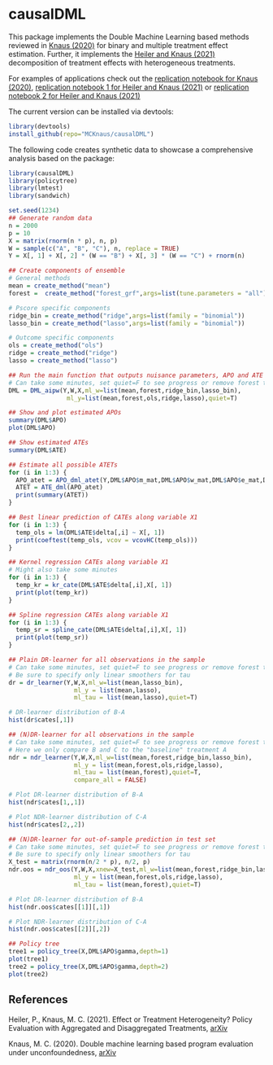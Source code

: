 # causalDML
This package implements the Double Machine Learning based methods reviewed in [Knaus (2020)](https://arxiv.org/abs/2003.03191) for binary and multiple treatment effect estimation. Further, it implements the [Heiler and Knaus (2021)](https://arxiv.org/abs/2110.01427) decomposition of treatment effects with heterogeneous treatments.

For examples of applications check out the [replication notebook for Knaus (2020)](https://mcknaus.github.io/assets/code/Notebook_DML_ALMP_MCK2020.html), [replication notebook 1 for Heiler and Knaus (2021)](https://mcknaus.github.io/assets/code/Replication_NB_smoking.nb.html) or  [replication notebook 2 for Heiler and Knaus (2021)](https://mcknaus.github.io/assets/code/Replication_NB_JC.nb.html)

The current version can be installed via devtools:

```R
library(devtools)
install_github(repo="MCKnaus/causalDML")
```

The following code creates synthetic data to showcase a comprehensive analysis based on the package:

```R
library(causalDML)
library(policytree)
library(lmtest)
library(sandwich)

set.seed(1234)
## Generate random data
n = 2000
p = 10
X = matrix(rnorm(n * p), n, p)
W = sample(c("A", "B", "C"), n, replace = TRUE)
Y = X[, 1] + X[, 2] * (W == "B") + X[, 3] * (W == "C") + rnorm(n)

## Create components of ensemble
# General methods
mean = create_method("mean")
forest =  create_method("forest_grf",args=list(tune.parameters = "all"))

# Pscore specific components
ridge_bin = create_method("ridge",args=list(family = "binomial"))
lasso_bin = create_method("lasso",args=list(family = "binomial"))

# Outcome specific components
ols = create_method("ols")
ridge = create_method("ridge")
lasso = create_method("lasso")

## Run the main function that outputs nuisance parameters, APO and ATE
# Can take some minutes, set quiet=F to see progress or remove forest to speed up
DML = DML_aipw(Y,W,X,ml_w=list(mean,forest,ridge_bin,lasso_bin),
                ml_y=list(mean,forest,ols,ridge,lasso),quiet=T)

## Show and plot estimated APOs
summary(DML$APO)
plot(DML$APO)

## Show estimated ATEs
summary(DML$ATE)

## Estimate all possible ATETs
for (i in 1:3) {
  APO_atet = APO_dml_atet(Y,DML$APO$m_mat,DML$APO$w_mat,DML$APO$e_mat,DML$APO$cf_mat,treated=i)
  ATET = ATE_dml(APO_atet)
  print(summary(ATET))
}

## Best linear prediction of CATEs along variable X1
for (i in 1:3) {
  temp_ols = lm(DML$ATE$delta[,i] ~ X[, 1])
  print(coeftest(temp_ols, vcov = vcovHC(temp_ols)))
}

## Kernel regression CATEs along variable X1
# Might also take some minutes
for (i in 1:3) {
  temp_kr = kr_cate(DML$ATE$delta[,i],X[, 1])
  print(plot(temp_kr))
}

## Spline regression CATEs along variable X1
for (i in 1:3) {
  temp_sr = spline_cate(DML$ATE$delta[,i],X[, 1])
  print(plot(temp_sr))
}

## Plain DR-learner for all observations in the sample
# Can take some minutes, set quiet=F to see progress or remove forest to speed up
# Be sure to specify only linear smoothers for tau
dr = dr_learner(Y,W,X,ml_w=list(mean,lasso_bin),
                  ml_y = list(mean,lasso),
                  ml_tau = list(mean,lasso),quiet=T)

# DR-learner distribution of B-A
hist(dr$cates[,1])

## (N)DR-learner for all observations in the sample
# Can take some minutes, set quiet=F to see progress or remove forest to speed up
# Here we only compare B and C to the "baseline" treatment A
ndr = ndr_learner(Y,W,X,ml_w=list(mean,forest,ridge_bin,lasso_bin),
                  ml_y = list(mean,forest,ols,ridge,lasso),
                  ml_tau = list(mean,forest),quiet=T,
                  compare_all = FALSE)

# Plot DR-learner distribution of B-A
hist(ndr$cates[1,,1])

# Plot NDR-learner distribution of C-A
hist(ndr$cates[2,,2])

## (N)DR-learner for out-of-sample prediction in test set
# Can take some minutes, set quiet=F to see progress or remove forest to speed up
# Be sure to specify only linear smoothers for tau
X_test = matrix(rnorm(n/2 * p), n/2, p)
ndr.oos = ndr_oos(Y,W,X,xnew=X_test,ml_w=list(mean,forest,ridge_bin,lasso_bin),
                  ml_y = list(mean,forest,ols,ridge,lasso),
                  ml_tau = list(mean,forest),quiet=T)

# Plot DR-learner distribution of B-A
hist(ndr.oos$cates[[1]][,1])

# Plot NDR-learner distribution of C-A
hist(ndr.oos$cates[[2]][,2])

## Policy tree
tree1 = policy_tree(X,DML$APO$gamma,depth=1)
plot(tree1)
tree2 = policy_tree(X,DML$APO$gamma,depth=2)
plot(tree2)
```

## References
Heiler, P., Knaus, M. C. (2021). Effect or Treatment Heterogeneity? Policy Evaluation with Aggregated and Disaggregated Treatments, [arXiv](https://arxiv.org/abs/2110.01427)

Knaus, M. C. (2020). Double machine learning based program evaluation under unconfoundedness, [arXiv](https://arxiv.org/abs/2003.03191)
